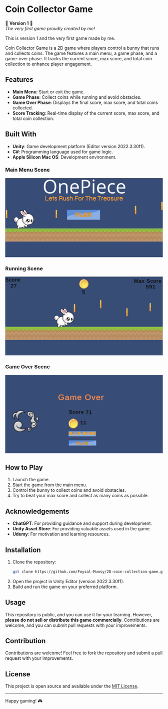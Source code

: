 # Coin Collector Game

🌟 **Version 1** 🌟  
_The very first game proudly created by me!_

This is version 1 and the very first game made by me.

Coin Collector Game is a 2D game where players control a bunny that runs and collects coins. The game features a main menu, a game phase, and a game-over phase. It tracks the current score, max score, and total coin collection to enhance player engagement.

## Features
- **Main Menu**: Start or exit the game.
- **Game Phase**: Collect coins while running and avoid obstacles.
- **Game Over Phase**: Displays the final score, max score, and total coins collected.
- **Score Tracking**: Real-time display of the current score, max score, and total coin collection.

## Built With
- **Unity**: Game development platform (Editor version 2022.3.30f1).
- **C#**: Programming language used for game logic.
- **Apple Silicon Mac OS**: Development environment.

### Main Menu Scene
![Main Menu Scene](ReadmeImages/start.png)

### Running Scene
![Running Scene](ReadmeImages/run.png)

### Game Over Scene
![Game Over Scene](ReadmeImages/over.png)


## How to Play
1. Launch the game.
2. Start the game from the main menu.
3. Control the bunny to collect coins and avoid obstacles.
4. Try to beat your max score and collect as many coins as possible.

## Acknowledgements
- **ChatGPT**: For providing guidance and support during development.
- **Unity Asset Store**: For providing valuable assets used in the game.
- **Udemy**: For motivation and learning resources.

## Installation
1. Clone the repository:
   ```bash
   git clone https://github.com/Foysal-Munsy/2D-coin-collection-game.git
   ```
2. Open the project in Unity Editor (version 2022.3.30f1).
3. Build and run the game on your preferred platform.

## Usage
This repository is public, and you can use it for your learning. However, **please do not sell or distribute this game commercially**. Contributions are welcome, and you can submit pull requests with your improvements.

## Contribution
Contributions are welcome! Feel free to fork the repository and submit a pull request with your improvements.

## License
This project is open source and available under the [MIT License](LICENSE).

---

Happy gaming! 🎮
